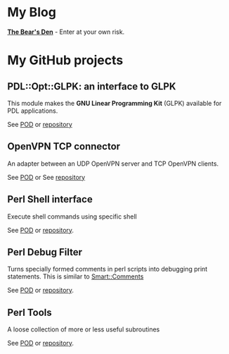# My Blog

[**The Bear's Den**](./the-bears-den) - Enter at your own risk.

# My GitHub projects

## PDL::Opt::GLPK: an interface to GLPK
This module makes the __GNU Linear Programming Kit__ (GLPK) available
for PDL applications.

See [POD](jo-37/pdl-opt-glpk/Readme.md) or
[repository](https://github.com/jo-37/pdl-opt-glpk)

## OpenVPN TCP connector
An adapter between an UDP OpenVPN server and TCP OpenVPN clients.

See [POD](openvpn-tcp-connector) or
See [repository](https://github.com/jo-37/openvpn-tcp-connector)

## Perl Shell interface
Execute shell commands using specific shell

See [POD](shell-run) or
[repository](https://github.com/jo-37/shell-run).

## Perl Debug Filter

Turns specially formed comments in perl scripts into debugging print statements.
This is similar to [Smart::Comments](https://metacpan.org/pod/Smart::Comments)

See [POD](debug-filter-printexpr) or
[repository](https://github.com/jo-37/debug-filter-printexpr).

## Perl Tools

A loose collection of more or less useful subroutines

See [POD](Jo-Util) or [repository](https://github.com/jo-37/Jo-Util).
